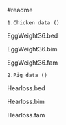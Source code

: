 #readme



`1.Chicken data ()`

EggWeight36.bed


EggWeight36.bim


EggWeight36.fam

`2.Pig data ()`

Hearloss.bed

Hearloss.bim

Hearloss.fam
